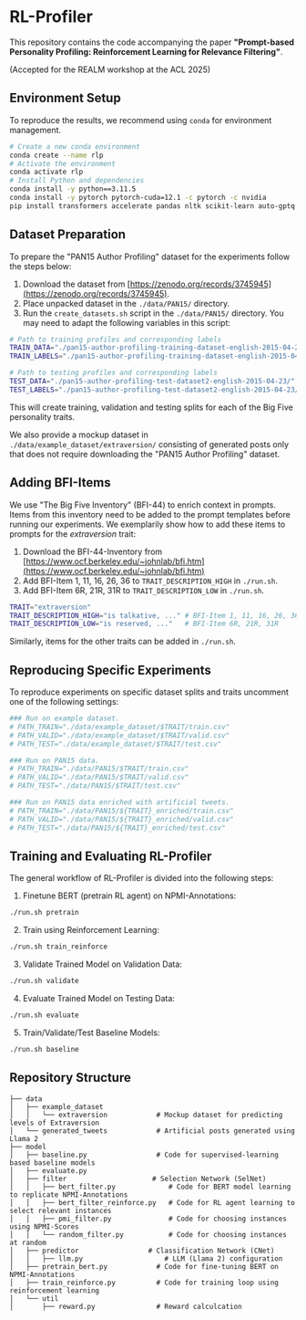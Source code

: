# RL-Profiler

This repository contains the code accompanying the paper **"Prompt-based Personality Profiling: Reinforcement Learning for Relevance Filtering"**.

(Accepted for the REALM workshop at the ACL 2025)

## Environment Setup
To reproduce the results, we recommend using `conda` for environment management.
```bash
# Create a new conda environment
conda create --name rlp
# Activate the environment
conda activate rlp
# Install Python and dependencies
conda install -y python==3.11.5
conda install -y pytorch pytorch-cuda=12.1 -c pytorch -c nvidia
pip install transformers accelerate pandas nltk scikit-learn auto-gptq optimum matplotlib bs4 lxml
```

## Dataset Preparation
To prepare the "PAN15 Author Profiling" dataset for the experiments follow the steps below:
1. Download the dataset from [https://zenodo.org/records/3745945](https://zenodo.org/records/3745945).
2. Place unpacked dataset in the `./data/PAN15/` directory.
3. Run the `create_datasets.sh` script in the `./data/PAN15/` directory.
You may need to adapt the following variables in this script:
```bash
# Path to training profiles and corresponding labels
TRAIN_DATA="./pan15-author-profiling-training-dataset-english-2015-04-23/"
TRAIN_LABELS="./pan15-author-profiling-training-dataset-english-2015-04-23/truth.txt"

# Path to testing profiles and corresponding labels
TEST_DATA="./pan15-author-profiling-test-dataset2-english-2015-04-23/"
TEST_LABELS="./pan15-author-profiling-test-dataset2-english-2015-04-23/truth.txt"
```
This will create training, validation and testing splits for each of the Big Five personality traits.

We also provide a mockup dataset in `./data/example_dataset/extraversion/` consisting of generated posts only that does not require downloading the "PAN15 Author Profiling" dataset.


## Adding BFI-Items
We use "The Big Five Inventory" (BFI-44) to enrich context in prompts. 
Items from this inventory need to be added to the prompt templates before running our experiments.
We exemplarily show how to add these items to prompts for the *extraversion* trait:
1. Download the BFI-44-Inventory from [https://www.ocf.berkeley.edu/~johnlab/bfi.htm](https://www.ocf.berkeley.edu/~johnlab/bfi.htm)
2. Add BFI-Item 1, 11, 16, 26, 36 to `TRAIT_DESCRIPTION_HIGH` in `./run.sh`.
3. Add BFI-Item 6R, 21R, 31R to `TRAIT_DESCRIPTION_LOW` in `./run.sh`.
```bash
TRAIT="extraversion"
TRAIT_DESCRIPTION_HIGH="is talkative, ..." # BFI-Item 1, 11, 16, 26, 36
TRAIT_DESCRIPTION_LOW="is reserved, ..."   # BFI-Item 6R, 21R, 31R
```
Similarly, items for the other traits can be added in `./run.sh`.

## Reproducing Specific Experiments
To reproduce experiments on specific dataset splits and traits uncomment
one of the following settings:
```bash
### Run on example dataset.
# PATH_TRAIN="./data/example_dataset/$TRAIT/train.csv"
# PATH_VALID="./data/example_dataset/$TRAIT/valid.csv"
# PATH_TEST="./data/example_dataset/$TRAIT/test.csv"

### Run on PAN15 data.
# PATH_TRAIN="./data/PAN15/$TRAIT/train.csv"
# PATH_VALID="./data/PAN15/$TRAIT/valid.csv"
# PATH_TEST="./data/PAN15/$TRAIT/test.csv"

### Run on PAN15 data enriched with artificial tweets.
# PATH_TRAIN="./data/PAN15/${TRAIT}_enriched/train.csv"
# PATH_VALID="./data/PAN15/${TRAIT}_enriched/valid.csv"
# PATH_TEST="./data/PAN15/${TRAIT}_enriched/test.csv"
```

## Training and Evaluating RL-Profiler
The general workflow of RL-Profiler is divided into the following steps:
1. Finetune BERT (pretrain RL agent) on NPMI-Annotations:
```bash
./run.sh pretrain
```
2. Train using Reinforcement Learning:
```bash
./run.sh train_reinforce
```
3. Validate Trained Model on Validation Data:
```bash
./run.sh validate
```
4. Evaluate Trained Model on Testing Data:
```bash
./run.sh evaluate
```
5. Train/Validate/Test Baseline Models:
```bash
./run.sh baseline
```

## Repository Structure
```
├── data
│   ├── example_dataset
│   │   └── extraversion            # Mockup dataset for predicting levels of Extraversion
│   └── generated_tweets            # Artificial posts generated using Llama 2
├── model
│   ├── baseline.py                 # Code for supervised-learning based baseline models
│   ├── evaluate.py
│   ├── filter                     # Selection Network (SelNet)
│   │   ├── bert_filter.py             # Code for BERT model learning to replicate NPMI-Annotations
│   │   ├── bert_filter_reinforce.py   # Code for RL agent learning to select relevant instances
│   │   ├── pmi_filter.py              # Code for choosing instances using NPMI-Scores
│   │   └── random_filter.py           # Code for choosing instances at random
│   ├── predictor                 # Classification Network (CNet)
│   │   ├── llm.py                    # LLM (Llama 2) configuration
│   ├── pretrain_bert.py            # Code for fine-tuning BERT on NPMI-Annotations
│   ├── train_reinforce.py          # Code for training loop using reinforcement learning
│   └── util
│       ├── reward.py               # Reward calculcation
```
